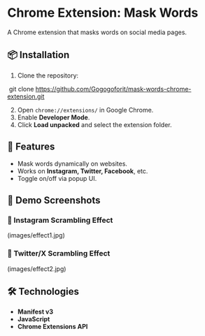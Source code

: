 # Chrome Extension: Mask Words

A Chrome extension that masks words on social media pages.

## 📦 Installation
1. Clone the repository: 

​	git clone https://github.com/Gogogoforit/mask-words-chrome-extension.git

2. Open `chrome://extensions/` in Google Chrome.
3. Enable **Developer Mode**.
4. Click **Load unpacked** and select the extension folder.

## 🚀 Features
- Mask words dynamically on websites.
- Works on **Instagram, Twitter, Facebook**, etc.
- Toggle on/off via popup UI.

## 🎥 Demo Screenshots

### **📌 Instagram Scrambling Effect**
(images/effect1.jpg)

### **📌 Twitter/X Scrambling Effect**
(images/effect2.jpg)

## 🛠️ Technologies
- **Manifest v3**
- **JavaScript**
- **Chrome Extensions API**